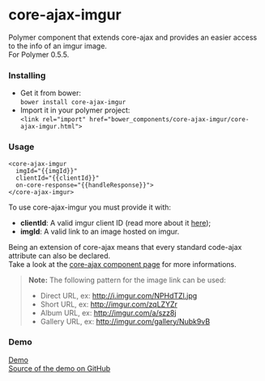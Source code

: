# core-ajax-imgur
Polymer component that extends core-ajax and provides an easier access to the info of an imgur image.  
For Polymer 0.5.5.

### Installing  
  
- Get it from bower:   
```bower install core-ajax-imgur```  
- Import it in your polymer project:   
```<link rel="import" href="bower_components/core-ajax-imgur/core-ajax-imgur.html">```

### Usage
```
<core-ajax-imgur
  imgId="{{imgId}}"
  clientId="{{clientId}}"
  on-core-response="{{handleResponse}}">
</core-ajax-imgur>
```

To use core-ajax-imgur you must provide it with:
  - **clientId**: A valid imgur client ID (read more about it <a href="https://api.imgur.com/">here</a>); 
  - **imgId**: A valid link to an image hosted on imgur. 
    
  
Being an extension of core-ajax means that every standard code-ajax attribute can also be declared.  
Take a look at the <a href="https://www.polymer-project.org/0.5/docs/elements/core-ajax.html">core-ajax component page</a> for more informations.
  
> **Note:**
> The following pattern for the image link can be used:
> - Direct URL, ex: http://i.imgur.com/NPHdTZl.jpg
> - Short URL, ex: http://imgur.com/zqLZYZr
> - Album URL, ex: http://imgur.com/a/szz8j 
> - Gallery URL, ex: http://imgur.com/gallery/Nubk9vB


### Demo
<a href="http://mazzarolomatteo.com/polymer/core-ajax-imgur-demo/">Demo</a>  
<a href="">Source of the demo on GitHub</a>
